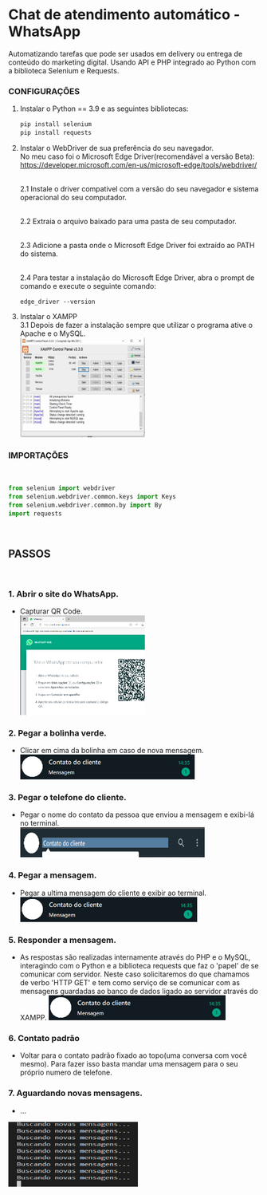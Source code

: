 # Chat de atendimento automático - WhatsApp
Automatizando tarefas que pode ser usados em delivery ou entrega de conteúdo do marketing digital. Usando API e PHP integrado ao Python com a biblioteca Selenium e Requests.
### CONFIGURAÇÕES
1. Instalar o Python == 3.9 e as seguintes bibliotecas:<br>
    ```python
    pip install selenium
    pip install requests
    ```

2. Instalar o WebDriver de sua preferência do seu navegador.<br>
<n>No meu caso foi o  Microsoft Edge Driver(recomendável a versão Beta): https://developer.microsoft.com/en-us/microsoft-edge/tools/webdriver/ <br><br>

    2.1 Instale o driver compativel com a versão do seu navegador e sistema operacional do seu computador.<br><br>

    2.2 Extraia o arquivo baixado para uma pasta de seu computador. <br><br>

    2.3 Adicione a pasta onde o Microsoft Edge Driver foi extraído ao PATH do sistema.<br><br>

    2.4 Para testar a instalação do Microsoft Edge Driver, abra o prompt de comando e execute o seguinte comando:<br>
    ```prompt
    edge_driver --version
    ```

3. Instalar o XAMPP<br>
3.1 Depois de fazer a instalação sempre que utilizar o programa ative o Apache e o MySQL.<br>
<n><img src="img/xampp_2.png" alt="Capturar QR Code" width="250" height="200">

### IMPORTAÇÕES 

<br>

```python
from selenium import webdriver
from selenium.webdriver.common.keys import Keys
from selenium.webdriver.common.by import By
import requests
```
<br>


## PASSOS
<br>

### 1. Abrir o site do WhatsApp.
- Capturar QR Code.<br>
<n><img src="img/captura_qrCode.png" alt="Capturar QR Code" width="250" height="200">


### 2. Pegar a bolinha verde.
- Clicar em cima da bolinha em caso de nova mensagem.<br>
<n><img src="img\bolinhaverde.png" alt="Capturar Bolinha" width="350" height="50">

### 3. Pegar o telefone do cliente.
- Pegar o nome do contato da pessoa que enviou a mensagem e exibi-lá no terminal.<br>
<n><img src="img\telefone_cliente.png" alt="Capturar Nome" width="370" height="60">

### 4. Pegar a mensagem.
- Pegar a ultima mensagem do cliente e exibir ao terminal.<br>
<n><img src="img\bolinhaverde.png" alt="Capturar Mensagem" width="355" height="50">

### 5. Responder a mensagem.<br>
- As respostas são realizadas internamente através do PHP e o MySQL, interagindo com o Python e a biblioteca requests que faz o 'papel' de se comunicar com servidor. Neste caso solicitaremos do que chamamos de verbo 'HTTP GET' e tem como serviço de se comunicar com as mensagens guardadas ao banco de dados ligado ao servidor através do XAMPP.
<n><img src="img\bolinhaverde.png" alt="Capturar Mensagem" width="355" height="50">


### 6. Contato padrão
- Voltar para o contato padrão fixado ao topo(uma conversa com você mesmo). Para fazer isso basta mandar uma mensagem para o seu próprio numero de telefone.<br>

### 7. Aguardando novas mensagens.<br>
- ... 

<n><img src="img\buscando_mensagens.png" alt="Capturar Bolinhha" width="260" height="130">
